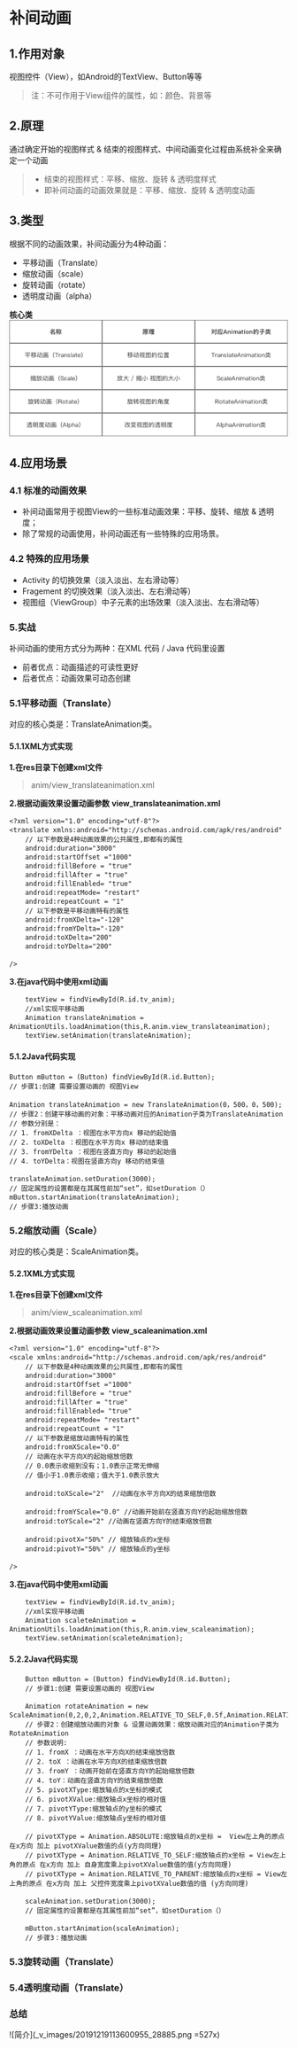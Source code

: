 # 补间动画

## 1.作用对象
视图控件（View），如Android的TextView、Button等等
>注：不可作用于View组件的属性，如：颜色、背景等
## 2.原理
通过确定开始的视图样式 & 结束的视图样式、中间动画变化过程由系统补全来确定一个动画
> * 结束的视图样式：平移、缩放、旋转 & 透明度样式
> * 即补间动画的动画效果就是：平移、缩放、旋转 & 透明度动画
## 3.类型
根据不同的动画效果，补间动画分为4种动画：
* 平移动画（Translate）
* 缩放动画（scale）
* 旋转动画（rotate）
* 透明度动画（alpha）
  
**核心类**
![核心类](_v_images/20191219113808954_22824.png)
## 4.应用场景
### 4.1 标准的动画效果
* 补间动画常用于视图View的一些标准动画效果：平移、旋转、缩放 & 透明度；
* 除了常规的动画使用，补间动画还有一些特殊的应用场景。
### 4.2 特殊的应用场景
* Activity 的切换效果（淡入淡出、左右滑动等）
* Fragement 的切换效果（淡入淡出、左右滑动等）
* 视图组（ViewGroup）中子元素的出场效果（淡入淡出、左右滑动等）
### 5.实战
补间动画的使用方式分为两种：在XML 代码 / Java 代码里设置
* 前者优点：动画描述的可读性更好
* 后者优点：动画效果可动态创建
### 5.1平移动画（Translate）
对应的核心类是：TranslateAnimation类。
#### 5.1.1XML方式实现
**1.在res目录下创建xml文件**
> anim/view_translateanimation.xml

**2.根据动画效果设置动画参数**
**view_translateanimation.xml**  

    <?xml version="1.0" encoding="utf-8"?>
    <translate xmlns:android="http://schemas.android.com/apk/res/android"
        // 以下参数是4种动画效果的公共属性,即都有的属性
        android:duration="3000"
        android:startOffset ="1000"
        android:fillBefore = "true"
        android:fillAfter = "true"
        android:fillEnabled= "true"
        android:repeatMode= "restart"
        android:repeatCount = "1"
        // 以下参数是平移动画特有的属性
        android:fromXDelta="-120"
        android:fromYDelta="-120"
        android:toXDelta="200"
        android:toYDelta="200"

    />
**3.在java代码中使用xml动画**
```
    textView = findViewById(R.id.tv_anim);
    //xml实现平移动画
    Animation translateAnimation = AnimationUtils.loadAnimation(this,R.anim.view_translateanimation);
    textView.setAnimation(translateAnimation);
```
#### 5.1.2Java代码实现
```
Button mButton = (Button) findViewById(R.id.Button);
// 步骤1:创建 需要设置动画的 视图View

Animation translateAnimation = new TranslateAnimation(0，500，0，500);
// 步骤2：创建平移动画的对象：平移动画对应的Animation子类为TranslateAnimation
// 参数分别是：
// 1. fromXDelta ：视图在水平方向x 移动的起始值
// 2. toXDelta ：视图在水平方向x 移动的结束值
// 3. fromYDelta ：视图在竖直方向y 移动的起始值
// 4. toYDelta：视图在竖直方向y 移动的结束值

translateAnimation.setDuration(3000);
// 固定属性的设置都是在其属性前加“set”，如setDuration（）
mButton.startAnimation(translateAnimation);
// 步骤3:播放动画
```
### 5.2缩放动画（Scale）
对应的核心类是：ScaleAnimation类。
#### 5.2.1XML方式实现
**1.在res目录下创建xml文件**
> anim/view_scaleanimation.xml

**2.根据动画效果设置动画参数**
**view_scaleanimation.xml**  

    <?xml version="1.0" encoding="utf-8"?>
    <scale xmlns:android="http://schemas.android.com/apk/res/android"
        // 以下参数是4种动画效果的公共属性,即都有的属性
        android:duration="3000"
        android:startOffset ="1000"
        android:fillBefore = "true"
        android:fillAfter = "true"
        android:fillEnabled= "true"
        android:repeatMode= "restart"
        android:repeatCount = "1"
        // 以下参数是缩放动画特有的属性
        android:fromXScale="0.0" 
        // 动画在水平方向X的起始缩放倍数
        // 0.0表示收缩到没有；1.0表示正常无伸缩
        // 值小于1.0表示收缩；值大于1.0表示放大

        android:toXScale="2"  //动画在水平方向X的结束缩放倍数

        android:fromYScale="0.0" //动画开始前在竖直方向Y的起始缩放倍数
        android:toYScale="2" //动画在竖直方向Y的结束缩放倍数

        android:pivotX="50%" // 缩放轴点的x坐标
        android:pivotY="50%" // 缩放轴点的y坐标

    />
**3.在java代码中使用xml动画**
```
    textView = findViewById(R.id.tv_anim);
    //xml实现平移动画
    Animation scaleteAnimation = AnimationUtils.loadAnimation(this,R.anim.view_scaleanimation);
    textView.setAnimation(scaleteAnimation);
```
#### 5.2.2Java代码实现
```
    Button mButton = (Button) findViewById(R.id.Button);
    // 步骤1:创建 需要设置动画的 视图View

    Animation rotateAnimation = new ScaleAnimation(0,2,0,2,Animation.RELATIVE_TO_SELF,0.5f,Animation.RELATIVE_TO_SELF,0.5f);
    // 步骤2：创建缩放动画的对象 & 设置动画效果：缩放动画对应的Animation子类为RotateAnimation
    // 参数说明:
    // 1. fromX ：动画在水平方向X的结束缩放倍数
    // 2. toX ：动画在水平方向X的结束缩放倍数
    // 3. fromY ：动画开始前在竖直方向Y的起始缩放倍数
    // 4. toY：动画在竖直方向Y的结束缩放倍数
    // 5. pivotXType:缩放轴点的x坐标的模式
    // 6. pivotXValue:缩放轴点x坐标的相对值
    // 7. pivotYType:缩放轴点的y坐标的模式
    // 8. pivotYValue:缩放轴点y坐标的相对值

    // pivotXType = Animation.ABSOLUTE:缩放轴点的x坐标 =  View左上角的原点 在x方向 加上 pivotXValue数值的点(y方向同理)
    // pivotXType = Animation.RELATIVE_TO_SELF:缩放轴点的x坐标 = View左上角的原点 在x方向 加上 自身宽度乘上pivotXValue数值的值(y方向同理)
    // pivotXType = Animation.RELATIVE_TO_PARENT:缩放轴点的x坐标 = View左上角的原点 在x方向 加上 父控件宽度乘上pivotXValue数值的值 (y方向同理)

    scaleAnimation.setDuration(3000);
    // 固定属性的设置都是在其属性前加“set”，如setDuration（）

    mButton.startAnimation(scaleAnimation);
    // 步骤3：播放动画
```
### 5.3旋转动画（Translate）
### 5.4透明度动画（Translate）

### 总结
![简介](_v_images/20191219113600955_28885.png =527x)